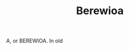 ---
title: Berewioa
letter: B
permalink: "/definitions/berewioa.html"
body: A, or BEREWIOA. In old
published_at: '2018-07-07'
source: Black's Law Dictionary
layout: post
---